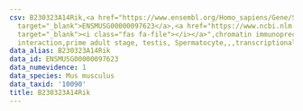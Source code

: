 ```yaml
---
csv: B230323A14Rik,<a href="https://www.ensembl.org/Homo_sapiens/Gene/Summary?db=core;g=ENSMUSG00000097623"
  target="_blank">ENSMUSG00000097623</a>,<a href="https://www.ncbi.nlm.nih.gov/pubmed/25450459"
  target="_blank"><i class="fas fa-file"></i></a>",chromatin immunoprecipitation assay,direct
  interaction,prime adult stage, testis, Spermatocyte,,,transcriptional regulation,
data_alias: B230323A14Rik
data_id: ENSMUSG00000097623
data_numevidence: 1
data_species: Mus musculus
data_taxid: '10090'
title: B230323A14Rik
---
```

